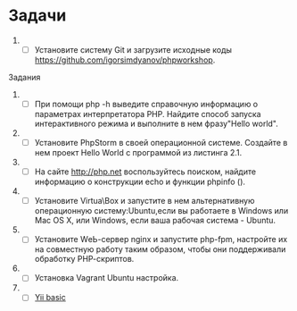# Задачи
1. - [ ] Установите систему Git и загрузите исходные коды https://github.com/igorsimdyanov/phpworkshop.

Задания
1. - [ ] При помощи php -h выведите справочную информацию о параметрах интерпре­татора РНР. Найдите способ запуска интерактивного режима и выполните в нем
фразу"Hello world".
2. - [ ] Установите PhpStorm в своей операционной системе. Создайте в нем проект Hello World с программой из листинга 2.1.
3. - [ ] На сайте http://php.net воспользуйтесь поиском, найдите информацию о конст­рукции echo и функции phpinfo ().
4. - [ ] Установите Virtua\Вox и запустите в нем альтернативную операционную систе­му:Ubuntu,если вы работаете в  Windows или Маc OS Х, или Windows, если ваша рабочая система - Ubuntu.
5. - [ ] Установите WеЬ-сервер nginx и запустите php-fpm,
настройте их на совместную работу таким образом, чтобы они поддерживали обработку РНР-скриптов. 
1. - [ ] Установка Vagrant Ubuntu настройка.
2. - [ ] [Yii basic ](https://github.com/yiisoft/yii2-app-basic/blob/master/Vagrantfile)
